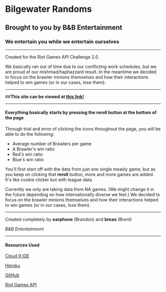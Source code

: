 # Bilgewater Randoms
## Brought to you by B&B Entertainment
### We entertain you while we entertain ourselves
***
Created for the Riot Games API Challenge 2.0. 

We basically ran out of time due to our conflicting work schedules, but we are proud of our mishmad/haphazzard result.
In the meantime we decided to focus on the brawler minions themselves and how their interactions helped to win games (or in our cases, lose them).
***
##**This site can be viewed at [this link!](https://bilgewater-randoms.herokuapp.com/)**
***
#### Everything basically starts by pressing the reroll button at the bottom of the page
Through trial and error of clicking the icons throughout the page, you will be able to do the following:

 + Average number of Brawlers per game
 + A Brawler's win ratio
 + Red's win ratio
 + Blue's win ratio

You'll first start off with the data from just one single measly game, but as you keep on clicking that **reroll** button, more and more games are added.
It's like cookie clicker but with league data.

Currently we only are taking data from NA games. (We might change it in the future depending on how internationally diverse we feel.)
We decided to focus on the brawler minions themselves and how their interactions helped to win games (or in our cases, lose them).
***
Created completely by **earphone** (Brandon) and **breao** (Brent)

*B&B Entertainment*
***
#### Resources Used
[Cloud 9 IDE](https://c9.io/)

[Heroku](https://www.heroku.com/)

[GitHub](https://github.com/)

[Riot Games API](https://developer.riotgames.com/)